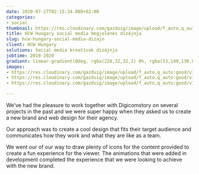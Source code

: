 ```yaml
---
date: 2020-07-27T02:15:34.000+02:00
categories:
- social
thumbnail: https://res.cloudinary.com/gazduig/image/upload/f_auto,q_auto:good/v1595856668/cms/PENS-2_eiyupr.png
title: HCW Hungary social media megjelenés dizájnja
slug: hcw-hungary-social-media-dizajn
client: HCW Hungary
solutions: Social media kreatívok dizájnja
jobtime: 2019-2020
gradient: linear-gradient(0deg, rgba(228,32,32,1) 0%, rgba(53,149,130,0) 45%)
images:
- https://res.cloudinary.com/gazduig/image/upload/f_auto,q_auto:good/v1595809111/cms/Frame_57_sajjmv.webp
- https://res.cloudinary.com/gazduig/image/upload/f_auto,q_auto:good/v1595809111/cms/Frame_56_i17yc7.webp
- https://res.cloudinary.com/gazduig/image/upload/f_auto,q_auto:good/v1595809110/cms/Frame_55_i4zsy3.webp

---
```

We’ve had the pleasure to work together with Digicomstory on several projects in the past and we were super happy when they asked us to create a new brand and web design for their agency.

Our approach was to create a cool design that fits their target audience and communicates how they work and what they are like as a team.

We went our of our way to draw plenty of icons for the content provided to create a fun experience for the viewer. The animations that were added in development completed the experience that we were looking to achieve with the new brand.